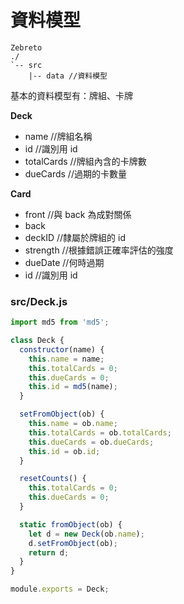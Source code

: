 # 資料模型
```
Zebreto
./
`-- src
    |-- data //資料模型
```

基本的資料模型有：牌組、卡牌

**Deck**
* name //牌組名稱
* id //識別用 id
* totalCards //牌組內含的卡牌數
* dueCards //過期的卡數量

**Card**
* front //與 back 為成對關係
* back
* deckID //隸屬於牌組的 id
* strength //根據錯誤正確率評估的強度
* dueDate //何時過期
* id //識別用 id

### src/Deck.js
```javascript
import md5 from 'md5';

class Deck {
  constructor(name) {
    this.name = name;
    this.totalCards = 0;
    this.dueCards = 0;
    this.id = md5(name);
  }

  setFromObject(ob) {
    this.name = ob.name;
    this.totalCards = ob.totalCards;
    this.dueCards = ob.dueCards;
    this.id = ob.id;
  }

  resetCounts() {
    this.totalCards = 0;
    this.dueCards = 0;
  }

  static fromObject(ob) {
    let d = new Deck(ob.name);
    d.setFromObject(ob);
    return d;
  }
}

module.exports = Deck;

```